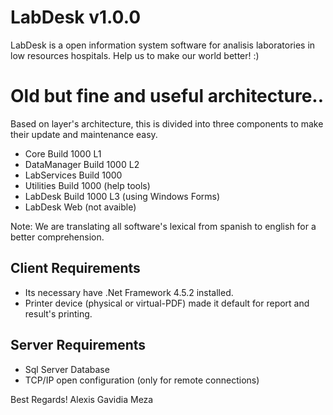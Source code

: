 # LabDesk v1.0.0

LabDesk is a open information system software for analisis laboratories in low resources hospitals.
Help us to make our world better! :)

# Old but fine and useful architecture..
Based on layer's architecture, this is divided into three components to make their update and maintenance easy.

- Core Build 1000 L1
- DataManager Build 1000 L2
- LabServices Build 1000
- Utilities Build 1000 (help tools)
- LabDesk Build 1000 L3 (using Windows Forms) 
- LabDesk Web (not avaible)

Note: We are translating all software's lexical from spanish to english for a better comprehension.

## Client Requirements
- Its necessary have .Net Framework 4.5.2 installed.
- Printer device (physical or virtual-PDF) made it default for report and result's printing.

## Server Requirements 
- Sql Server Database
- TCP/IP open configuration (only for remote connections)

Best Regards!
Alexis Gavidia Meza
